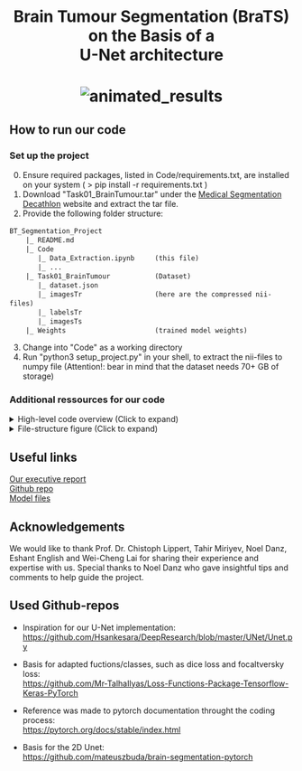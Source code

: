 ## 
# <div align="center">Brain Tumour Segmentation (BraTS) on the Basis of a <br/> U-Net architecture</div>
# <div align="center">![animated_results](https://user-images.githubusercontent.com/89709351/187308267-0b8bdd49-5024-40db-8efe-43ab2a0bc842.gif)</div>


## How to run our code
### Set up the project
0. Ensure required packages, listed in Code/requirements.txt, are installed on your system ( > pip install -r requirements.txt )
1. Download "Task01_BrainTumour.tar" under the [Medical Segmentation Decathlon](http://medicaldecathlon.com) website and extract the tar file.
2. Provide the following folder structure:
```
BT_Segmentation_Project
    |_ README.md
    |_ Code
       |_ Data_Extraction.ipynb     (this file)
       |_ ...
    |_ Task01_BrainTumour           (Dataset)
       |_ dataset.json
       |_ imagesTr                  (here are the compressed nii-files)
       |_ labelsTr
       |_ imagesTs
    |_ Weights                      (trained model weights)
```
3. Change into "Code" as a working directory
4. Run "python3 setup_project.py" in your shell, to extract the nii-files to numpy file (Attention!: bear in mind that the dataset needs 70+ GB of storage)


### Additional ressources for our code
<details>
  <summary>High-level code overview (Click to expand)</summary>

### Code Overview
#### Notebooks
- demo.ipynb:<br/>
Here we present our model training along with evaluation metrics and animated visualizations. The majority of what we report in our paper is produced using this code.

#### Python-files
- custom_losses.py:<br/>
Contains custom programmed losses. In addition you can find the get_loss function to automatically calculate the loss for a provided loss-function. 

- data_loading.py:<br/>
This is the dataloader. The function get_train_test_iters gives you the data iterators. 

- dataset_utils.py:<br/>
Here we coded all functions for manipulating and processing data.

- train.py:<br/>
Here you can find the train_model function to train a model.

#### Folders
- Optional:<br/>
Here we stored additional experimental code that was not ultimately used in our trained models or demo.

- Architectures:<br/>
Here you can find all model architectures that we built.
</details>


<details>
  <summary>File-structure figure (Click to expand)</summary>-
<p align="left"><img src="https://github.com/Space-Dream-42/brainTumourProject/blob/main/images/filestructure.jpg?raw=true" width="700" height="500"></p>
</details>


## Useful links
[Our executive report](executive_report.pdf)  <br/>
[Github repo](https://github.com/Space-Dream-42/brainTumourProject) <br/>
[Model files](https://drive.google.com/drive/folders/1pTMtH2817WEceukKP52Lep9QR-ZB2WKz?usp=sharing) <br/>


## Acknowledgements
We would like to thank Prof. Dr. Chistoph Lippert, Tahir Miriyev, Noel Danz, Eshant English and Wei-Cheng Lai for sharing their experience and expertise with us. Special thanks to Noel Danz who gave insightful tips and comments to help guide the project.


## Used Github-repos
- Inspiration for our U-Net implementation: <br/>
https://github.com/Hsankesara/DeepResearch/blob/master/UNet/Unet.py <br/>

- Basis for adapted fuctions/classes, such as dice loss and focaltversky loss: <br/>
https://github.com/Mr-TalhaIlyas/Loss-Functions-Package-Tensorflow-Keras-PyTorch <br/>

- Reference was made to pytorch documentation throught the coding process: <br/>
https://pytorch.org/docs/stable/index.html <br/>

- Basis for the 2D Unet: <br/>
https://github.com/mateuszbuda/brain-segmentation-pytorch
